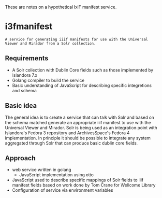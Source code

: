 These are notes on a hypothetical IxIF manifest service.

# i3fmanifest

    A service for generating iiif manifests for use with the Universal Viewer and Mirador from a Solr collection.

## Requirements

+ A Solr collection with Dublin Core fields such as those implemented by Islandora 7.x
+ Golang compiler to build the service
+ Basic understanding of JavaScript for describing specific integretions and schema


## Basic idea

The general idea is to create a service that can talk with Solr and based on the schema matched generate an appropriate iiif manifest to use with the Universal Viewer and Mirador.  Solr is being used as an integration point with Islandora's Fedora 3 repository and ArchivesSpace's Fedora 4 implementation. In principle it should be possible to integrate any system aggregated through Solr that can produce basic dublin core fields.

## Approach

+ web service written in golang
    + JavaScript implementation using otto
+ JavaScript used to describe specific mappings of Solr fields to iiif manifest fields based on work done by Tom Crane for Wellcome Library
+ Configuration of service via environment variables

